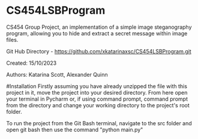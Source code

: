 # CS454LSBProgram
CS454 Group Project, an implementation of a simple image steganography 
program, allowing you to hide and extract a secret message within image files.

Git Hub Directory - https://github.com/xkatarinaxsc/CS454LSBProgram.git

Created: 15/10/2023

Authors: Katarina Scott, Alexander Quinn

#Installation
Firstly assuming you have already unzipped the file with this project in it,
move the project into your desired directory. From here open your terminal in Pycharm 
or, if using command prompt, command prompt from the directory and change your 
working directory to the project's root folder. 

To run the project from the Git Bash terminal, navigate to the src folder and open git bash
then use the command "python main.py"



